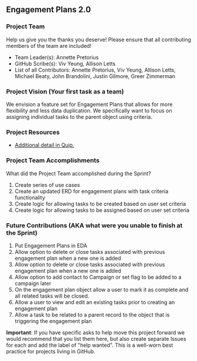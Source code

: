 ## Engagement Plans 2.0

### Project Team
Help us give you the thanks you deserve! Please ensure that all contributing members of the team are included!
* Team Leader(s): Annette Pretorius
* GitHub Scribe(s): Viv Yeung, Allison Letts
* List of all Contributors: Annette Pretorius, Viv Yeung, Allison Letts, Michael Beaty, John Brandolini, Justin Gilmore, Greer Zimmerman

### Project Vision (Your first task as a team)
We envision a feature set for Engagement Plans that allows for more flexibility and less data duplication. We specifically want to focus on assigning individual tasks to the parent object using criteria.


### Project Resources
* [Additional detail in Quip.](quip.com/ypGDAc8nMHhy)

### Project Team Accomplishments
What did the Project Team accomplished during the Sprint?
1. Create series of use cases 
2. Create an updated ERD for engagement plans with task criteria functionality
3. Create logic for allowing tasks to be created based on user set criteria
4. Create logic for allowing tasks to be assigned based on user set criteria

### Future Contributions (AKA what were you unable to finish at the Sprint)
1. Put Engagement Plans in EDA
2. Allow option to delete or close tasks associated with previous engagement plan when a new one is added
3. Allow option to delete or close tasks associated with previous engagement plan when a new one is added
4. Allow option to add contact to Campaign or set flag to be added to a campaign later 
5.  On the engagement plan object allow a user to mark it as complete and all related tasks will be closed. 
6. Allow a user to view and edit an existing tasks prior to creating an engagement plan
7. Allow a task to be related to a parent record to the object that is triggering the engagement plan


**Important**: If you have specific asks to help move this project forward we would recommend that you list them here, but also create separate Issues for each and add the label of "help wanted". This is a well-worn best practice for projects living in GitHub.
